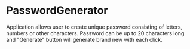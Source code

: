 # PasswordGenerator
Application allows user to create unique password consisting of letters, numbers or other characters. 
Password can be up to 20 characters long and "Generate" button will generate brand new with each click.
